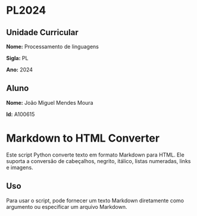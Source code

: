 # PL2024

## Unidade Curricular

**Nome:** Processamento de linguagens

**Sigla:** PL

**Ano:** 2024

## Aluno

**Nome:** João Miguel Mendes Moura

**Id:** A100615


# Markdown to HTML Converter

Este script Python converte texto em formato Markdown para HTML. Ele suporta a conversão de cabeçalhos, negrito, itálico, listas numeradas, links e imagens.

## Uso

Para usar o script, pode fornecer um texto Markdown diretamente como argumento ou especificar um arquivo Markdown.
